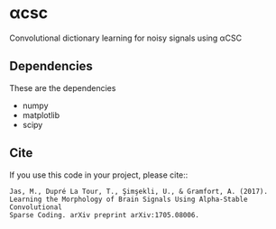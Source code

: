 # αcsc
Convolutional dictionary learning for noisy signals using αCSC

Dependencies
------------

These are the dependencies

* numpy
* matplotlib
* scipy

Cite
----

If you use this code in your project, please cite::

	Jas, M., Dupré La Tour, T., Şimşekli, U., & Gramfort, A. (2017).
    Learning the Morphology of Brain Signals Using Alpha-Stable Convolutional
    Sparse Coding. arXiv preprint arXiv:1705.08006.
